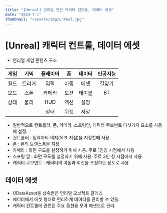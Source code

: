 ```yaml
---
title: "[Unreal] 언리얼 엔진 캐릭터 컨트롤, 데이터 에셋"
date: "2024-7-1"
thumbnail: "/assets/img/unreal.jpg"
---
```


# [Unreal] 캐릭터 컨트롤, 데이터 에셋

- 언리얼 게임 콘텐츠 구조

| 게임 |  기믹  | 플레이어 |  폰  | 데이터 | 인공지능 |
| :--: | :----: | :------: | :--: | :----: | :------: |
| 월드 | 트리거 |   입력   | 이동 |  에셋  |  길찾기  |
| 모드 |  스폰  |  카메라  | 모션 | 테이블 |    BT    |
| 상태 |  물리  |   HUD    | 액션 |  설정  |          |
|      |        |   상태   | 위젯 |  저장  |          |

- 일반적으로 컨트롤러, 폰, 카메라, 스프링암, 캐릭터 무브번트 다섯가지 요소를 사용해 설정.
- 컨트롤러 : 입력자의 의지(목표 지점)을 지정할때 사용. 
- 폰 : 폰의 트랜스폼을 지정
- 카메라 : 화면 구도를 설정하기 위해 사용. 주로 1인칭 시점에서 사용
- 스프링 암 : 화면 구도를 설정하기 위해 사용. 주로 3인 칭 시점에서 사용.
- 캐릭터 무브번트 : 캐릭터의 이동과 회전을 조정하는 용도로 사용



## 데이터 에셋

- UDataAsset을 상속받은 언리얼 오브젝트 클래스
- 에디터에서 에셋 형태로 편리하게 데이터를 관리할 수 있음.
- 캐릭터 컨트롤에 관련된 주요 옵션을 모아 에셋으로 관리.